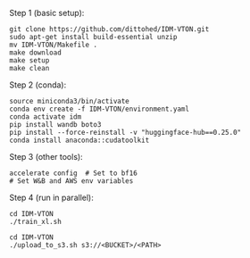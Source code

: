 Step 1 (basic setup):
```
git clone https://github.com/dittohed/IDM-VTON.git
sudo apt-get install build-essential unzip
mv IDM-VTON/Makefile .
make download
make setup
make clean
```

Step 2 (conda):
```
source miniconda3/bin/activate
conda env create -f IDM-VTON/environment.yaml
conda activate idm
pip install wandb boto3
pip install --force-reinstall -v "huggingface-hub==0.25.0"
conda install anaconda::cudatoolkit
```

Step 3 (other tools):
```
accelerate config  # Set to bf16
# Set W&B and AWS env variables
```

Step 4 (run in parallel):
```
cd IDM-VTON
./train_xl.sh
```

```
cd IDM-VTON
./upload_to_s3.sh s3://<BUCKET>/<PATH>
```